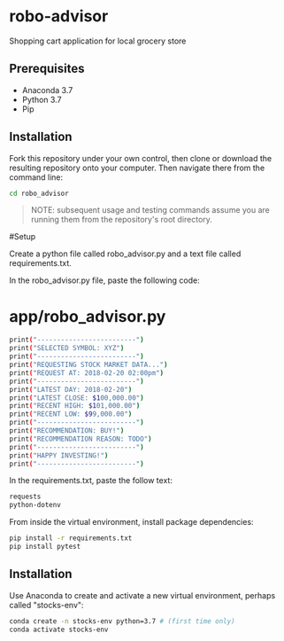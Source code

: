 # robo-advisor
Shopping cart application for local grocery store

## Prerequisites

+ Anaconda 3.7
+ Python 3.7
+ Pip

## Installation

Fork this repository under your own control, then clone or download the resulting repository onto your computer. Then navigate there from the command line:

```sh
cd robo_advisor
```

> NOTE: subsequent usage and testing commands assume you are running them from the repository's root directory.

#Setup 

Create a python file called robo_advisor.py and a text file called requirements.txt. 

In the robo_advisor.py file, paste the following code:

# app/robo_advisor.py

```sh
print("-------------------------")
print("SELECTED SYMBOL: XYZ")
print("-------------------------")
print("REQUESTING STOCK MARKET DATA...")
print("REQUEST AT: 2018-02-20 02:00pm")
print("-------------------------")
print("LATEST DAY: 2018-02-20")
print("LATEST CLOSE: $100,000.00")
print("RECENT HIGH: $101,000.00")
print("RECENT LOW: $99,000.00")
print("-------------------------")
print("RECOMMENDATION: BUY!")
print("RECOMMENDATION REASON: TODO")
print("-------------------------")
print("HAPPY INVESTING!")
print("-------------------------")
```

In the requirements.txt, paste the follow text:

```sh
requests
python-dotenv
```

From inside the virtual environment, install package dependencies:

```sh
pip install -r requirements.txt
pip install pytest

```

## Installation

Use Anaconda to create and activate a new virtual environment, perhaps called "stocks-env":

```sh
conda create -n stocks-env python=3.7 # (first time only)
conda activate stocks-env
```
